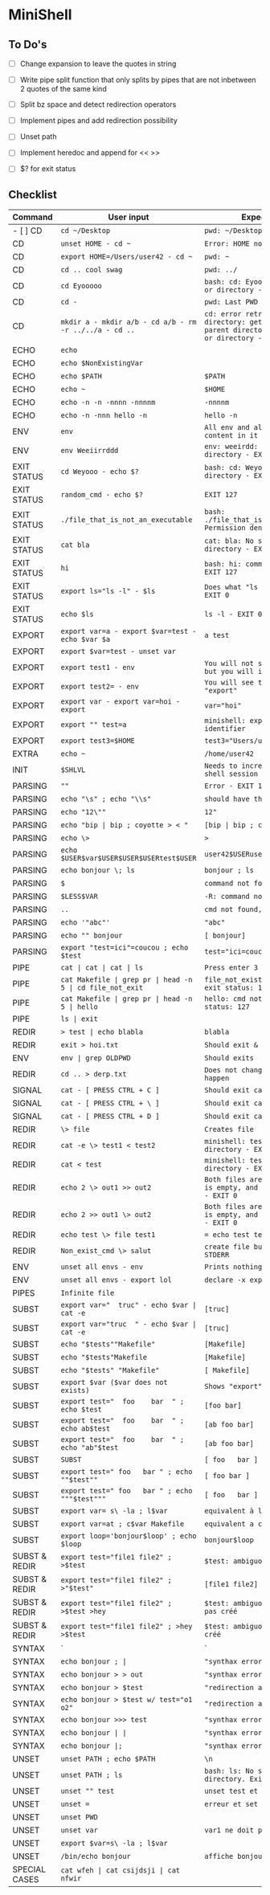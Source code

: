 # MiniShell

## To Do's
- [ ] Change expansion to leave the quotes in string

- [ ] Write pipe split function that only splits by pipes that are
not inbetween 2 quotes of the same kind

- [ ] Split bz space and detect redirection operators

- [ ] Implement pipes and add redirection possibility

- [ ] Unset path 

- [ ] Implement heredoc and append for << >>

- [ ] $? for exit status

## Checklist

| Command | User input | Expected result |
|---------|------------|-----------------|
| - [ ] CD | `cd ~/Desktop` | `pwd: ~/Desktop` |
| CD | `unset HOME - cd ~` | `Error: HOME not set, EXIT 1` |
| CD | `export HOME=/Users/user42 - cd ~` | `pwd: ~` |
| CD | `cd .. cool swag` | `pwd: ../` |
| CD | `cd Eyooooo` | `bash: cd: Eyooooo: No such file or directory - EXIT 1` |
| CD | `cd -` | `pwd: Last PWD` |
| CD | `mkdir a - mkdir a/b - cd a/b - rm -r ../../a - cd ..` | `cd: error retrieving current directory: getcwd: cannot access parent directories: No such file or directory - EXIT 0` |
| ECHO | `echo` |  |
| ECHO | `echo $NonExistingVar` |  |
| ECHO | `echo $PATH` | `$PATH` |
| ECHO | `echo ~` | `$HOME` |
| ECHO | `echo -n -n -nnnn -nnnnm` | `-nnnnm` |
| ECHO | `echo -n -nnn hello -n` | `hello -n` |
| ENV | `env` | `All env and all user envs WITH content in it` |
| ENV | `env Weeiirrddd` | `env: weeirdd: No such file or directory - EXIT 127` |
| EXIT STATUS | `cd Weyooo - echo $?` | `bash: cd: Weyooo: No such file or directory - EXIT 1` |
| EXIT STATUS | `random_cmd - echo $?` | `EXIT 127` |
| EXIT STATUS | `./file_that_is_not_an_executable` | `bash: ./file_that_is_not_an_executable: Permission denied - EXIT 126` |
| EXIT STATUS | `cat bla` | `cat: bla: No such file or directory - EXIT 1` |
| EXIT STATUS | `hi` | `bash: hi: command not found - EXIT 127` |
| EXIT STATUS | `export ls="ls -l" - $ls` | `Does what "ls -l" should do - EXIT 0` |
| EXIT STATUS | `echo $ls` | `ls -l - EXIT 0` |
| EXPORT | `export var=a - export $var=test - echo $var $a` | `a test` |
| EXPORT | `export $var=test - unset var` |  |
| EXPORT | `export test1 - env` | `You will not see test1 in "env", but you will it in "export"` |
| EXPORT | `export test2= - env` | `You will see test2 in "env" and "export"` |
| EXPORT | `export var - export var=hoi - export` | `var="hoi"` |
| EXPORT | `export "" test=a` | `minishell: export: ": not a valid identifier` |
| EXPORT | `export test3=$HOME` | `test3="Users/user42"` |
| EXTRA | `echo ~` | `/home/user42` |
| INIT | `$SHLVL` | `Needs to increment once per new shell session` |
| PARSING | `""` | `Error - EXIT 126 or EXIT 127` |
| PARSING | `echo "\s" ; echo "\\s"` | `should have the exact same output` |
| PARSING | `echo "12\""` | `12"` |
| PARSING | `echo "bip \| bip ; coyotte > < "` | `[bip \| bip ; coyotte >< ]` |
| PARSING | `echo \>` | `>` |
| PARSING | `echo $USER$var$USER$USER$USERtest$USER` | `user42$USERuser42$USERtestuser42` |
| PARSING | `echo bonjour \; ls` | `bonjour ; ls` |
| PARSING | `$` | `command not found` |
| PARSING | `$LESS$VAR` | `-R: command not found` |
| PARSING | `..` | `cmd not found, exit 127` |
| PARSING | `echo '"abc"'` | `"abc"` |
| PARSING | `echo "" bonjour` | `[ bonjour]` |
| PARSING | `export "test=ici"=coucou ; echo $test` | `test="ici=coucou"` |
| PIPE | `cat \| cat \| cat \| ls` | `Press enter 3 times` |
| PIPE | `cat Makefile \| grep pr \| head -n 5 \| cd file_not_exit` | `file_not_exist: no such file... exit status: 1` |
| PIPE | `cat Makefile \| grep pr \| head -n 5 \| hello` | `hello: cmd not found... exit status: 127` |
| PIPE | `ls \| exit` |  |
| REDIR | `> test \| echo blabla` | `blabla` |
| REDIR | `exit > hoi.txt` | `Should exit & creates hoi.txt` |
| ENV | `env \| grep OLDPWD` | `Should exits` |
| REDIR | `cd .. > derp.txt` | `Does not change dir, which should happen` |
| SIGNAL | `cat - [ PRESS CTRL + C ]` | `Should exit cat prompt - EXIT 130` |
| SIGNAL | `cat - [ PRESS CTRL + \ ]` | `Should exit cat prompt - EXIT 131` |
| SIGNAL | `cat - [ PRESS CTRL + D ]` | `Should exit cat prompt - EXIT 0` |
| REDIR | `\> file` | `Creates file` |
| REDIR | `cat -e \> test1 < test2` | `minishell: test2: No such file or directory - EXIT 1 or EXIT 2` |
| REDIR | `cat < test` | `minishell: test: No such file or directory - EXIT 1 or 2` |
| REDIR | `echo 2 \> out1 >> out2` | `Both files are created, but out1 is empty, and out2 has "2" in it - EXIT 0` |
| REDIR | `echo 2 >> out1 \> out2` | `Both files are created, but out1 is empty, and out2 has "2" in it - EXIT 0` |
| REDIR | `echo test \> file test1` | `= echo test test1 > file` |
| REDIR | `Non_exist_cmd \> salut` | `create file but error msg to STDERR` |
| ENV | `unset all envs - env` | `Prints nothing` |
| ENV | `unset all envs - export lol` | `declare -x export="lol"` |
| PIPES | `Infinite file` |  |
| SUBST | `export var="  truc" - echo $var \| cat -e` | `[truc]` |
| SUBST | `export var="truc  " - echo $var \| cat -e` | `[truc]` |
| SUBST | `echo "$tests""Makefile"` | `[Makefile]` |
| SUBST | `echo "$tests"Makefile` | `[Makefile]` |
| SUBST | `echo "$tests" "Makefile"` | `[ Makefile]` |
| SUBST | `export $var ($var does not exists)` | `Shows "export"` |
| SUBST | `export test="  foo    bar  " ; echo $test` | `[foo bar]` |
| SUBST | `export test="  foo    bar  " ; echo ab$test` | `[ab foo bar]` |
| SUBST | `export test="  foo    bar  " ; echo "ab"$test` | `[ab foo bar]` |
| SUBST | `SUBST` | `[ foo   bar ]` |
| SUBST | `export test=" foo   bar " ; echo ""$test""` | `[ foo bar ]` |
| SUBST | `export test=" foo   bar " ; echo """$test"""` | `[ foo   bar ]` |
| SUBST | `export var= s\ -la ; l$var` | `equivalent à ls -al` |
| SUBST | `export var=at ; c$var Makefile` | `equivalent a cat Makefile` |
| SUBST | `export loop='bonjour$loop' ; echo $loop` | `bonjour$loop` |
| SUBST & REDIR | `export test="file1 file2" ; >$test` | `$test: ambiguous redir` |
| SUBST & REDIR | `export test="file1 file2" ; >"$test"` | `[file1 file2] created` |
| SUBST & REDIR | `export test="file1 file2" ; >$test >hey` | `$test: ambiguous redir, hey n'est pas créé` |
| SUBST & REDIR | `export test="file1 file2" ; >hey >$test` | `$test: ambiguous redir, hey est créé` |
| SYNTAX | `|` | `"synthax error" & exit 2` |
| SYNTAX | `echo bonjour ; \|` | `"synthax error" & exit 2` |
| SYNTAX | `echo bonjour > > out` | `"synthax error" & exit 2` |
| SYNTAX | `echo bonjour > $test` | `"redirection ambigue" & exit 1` |
| SYNTAX | `echo bonjour > $test w/ test="o1 o2"` | `"redirection ambigue" & exit 1` |
| SYNTAX | `echo bonjour >>> test` | `"synthax error" & exit 2` |
| SYNTAX | `echo bonjour \| \|` | `"synthax error" & exit 2` |
| SYNTAX | `echo bonjour \|;` | `"synthax error" & exit 2` |
| UNSET | `unset PATH ; echo $PATH` | `\n` |
| UNSET | `unset PATH ; ls` | `bash: ls: No such file or directory. Exit 127` |
| UNSET | `unset "" test` | `unset test et set $? à 1` |
| UNSET | `unset =` | `erreur et set $? à 1` |
| UNSET | `unset PWD` |  |
| UNSET | `unset var` | `var1 ne doit pas etre unset` |
| UNSET | `export $var=s\ -la ; l$var` |  |
| UNSET | `/bin/echo bonjour` | `affiche bonjour` |
| SPECIAL CASES | `cat wfeh \| cat csijdsji \| cat nfwir` |  |
